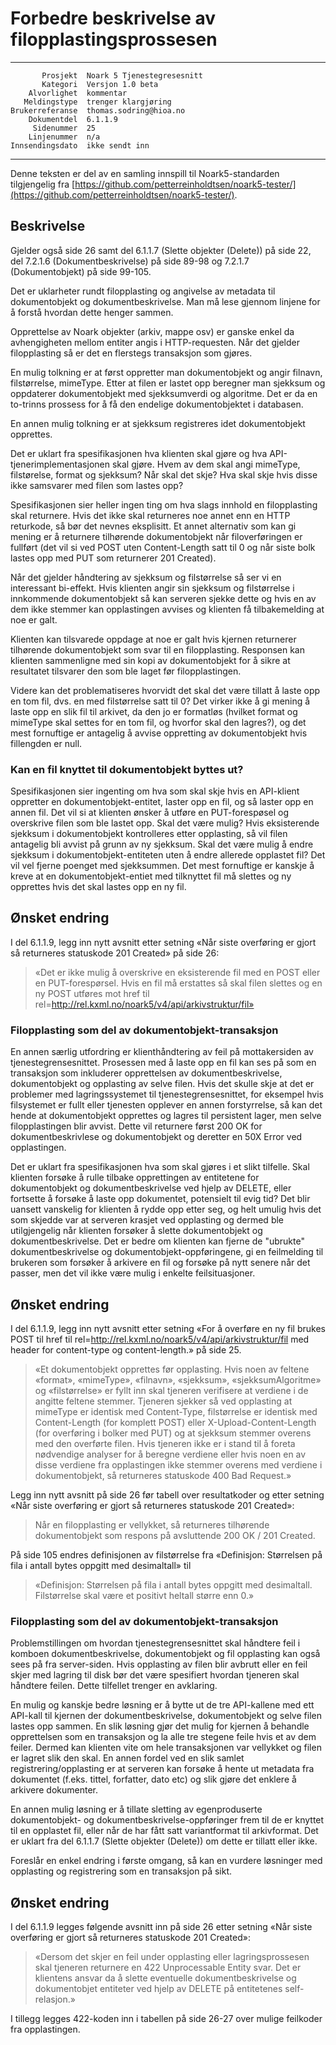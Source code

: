 Forbedre beskrivelse av filopplastingsprossesen
===============================================

 ------------------  ---------------------------------
           Prosjekt  Noark 5 Tjenestegresesnitt
           Kategori  Versjon 1.0 beta
        Alvorlighet  kommentar
       Meldingstype  trenger klargjøring
    Brukerreferanse  thomas.sodring@hioa.no
        Dokumentdel  6.1.1.9
         Sidenummer  25
        Linjenummer  n/a
    Innsendingsdato  ikke sendt inn
 ------------------  ---------------------------------

Denne teksten er del av en samling innspill til Noark5-standarden
tilgjengelig fra
[https://github.com/petterreinholdtsen/noark5-tester/](https://github.com/petterreinholdtsen/noark5-tester/).

Beskrivelse
-----------

Gjelder også side 26 samt del 6.1.1.7 (Slette objekter (Delete)) på
side 22, del 7.2.1.6 (Dokumentbeskrivelse) på side 89-98 og 7.2.1.7
(Dokumentobjekt) på side 99-105.

Det er uklarheter rundt filopplasting og angivelse av metadata til
dokumentobjekt og dokumentbeskrivelse. Man må lese gjennom linjene for
å forstå hvordan dette henger sammen.

Opprettelse av Noark objekter (arkiv, mappe osv) er ganske enkel da
avhengigheten mellom entiter angis i HTTP-requesten. Når det gjelder
filopplasting så er det en flerstegs transaksjon som gjøres.

En mulig tolkning er at først oppretter man dokumentobjekt og angir
filnavn, filstørrelse, mimeType.  Etter at filen er lastet opp
beregner man sjekksum og oppdaterer dokumentobjekt med sjekksumverdi
og algoritme.  Det er da en to-trinns prossess for å få den endelige
dokumentobjektet i databasen.

En annen mulig tolkning er at sjekksum registreres idet dokumentobjekt
opprettes.

Det er uklart fra spesifikasjonen hva klienten skal gjøre og hva
API-tjenerimplementasjonen skal gjøre.  Hvem av dem skal angi
mimeType, filstørelse, format og sjekksum?  Når skal det skje?  Hva
skal skje hvis disse ikke samsvarer med filen som lastes opp?

Spesifikasjonen sier heller ingen ting om hva slags innhold en
filopplasting skal returnere.  Hvis det ikke skal returneres noe annet
enn en HTTP returkode, så bør det nevnes eksplisitt.  Et annet
alternativ som kan gi mening er å returnere tilhørende dokumentobjekt
når filoverføringen er fullført (det vil si ved POST uten
Content-Length satt til 0 og når siste bolk lastes opp med PUT som
returnerer 201 Created).

Når det gjelder håndtering av sjekksum og filstørrelse så ser vi en
interessant bi-effekt.  Hvis klienten angir sin sjekksum og
filstørrelse i innkommende dokumentobjekt så kan serveren sjekke dette
og hvis en av dem ikke stemmer kan opplastingen avvises og klienten få
tilbakemelding at noe er galt.

Klienten kan tilsvarede oppdage at noe er galt hvis kjernen
returnerer tilhørende dokumentobjekt som svar til en filopplasting.
Responsen kan klienten sammenligne med sin kopi av dokumentobjekt for
å sikre at resultatet tilsvarer den som ble laget før filopplastingen.

Videre kan det problematiseres hvorvidt det skal det være tillatt å
laste opp en tom fil, dvs. en med filstørrelse satt til 0?  Det virker
ikke å gi mening å laste opp en slik fil til arkivet, da den jo er
formatløs (hvilket format og mimeType skal settes for en tom fil, og
hvorfor skal den lagres?), og det mest fornuftige er antagelig å
avvise oppretting av dokumentobjekt hvis fillengden er null.

### Kan en fil knyttet til dokumentobjekt byttes ut?

Spesifikasjonen sier ingenting om hva som skal skje hvis en API-klient
oppretter en dokumentobjekt-entitet, laster opp en fil, og så laster
opp en annen fil.  Det vil si at klienten ønsker å utføre en
PUT-forespøsel og overskrive filen som ble lastet opp.  Skal det være
mulig?  Hvis eksisterende sjekksum i dokumentobjekt kontrolleres etter
opplasting, så vil filen antagelig bli avvist på grunn av ny sjekksum.
Skal det være mulig å endre sjekksum i dokumentobjekt-entiteten uten å
endre allerede opplastet fil?  Det vil vel fjerne poenget med
sjekksummen.  Det mest fornuftige er kanskje å kreve at en
dokumentobjekt-entiet med tilknyttet fil må slettes og ny opprettes
hvis det skal lastes opp en ny fil.

Ønsket endring
--------------

I del 6.1.1.9, legg inn nytt avsnitt etter setning «Når siste
overføring er gjort så returneres statuskode 201 Created» på side 26:

> «Det er ikke mulig å overskrive en eksisterende fil med en POST
> eller en PUT-forespørsel. Hvis en fil må erstattes så skal filen
> slettes og en ny POST utføres mot href til
> rel=http://rel.kxml.no/noark5/v4/api/arkivstruktur/fil»

### Filopplasting som del av dokumentobjekt-transaksjon

En annen særlig utfordring er klienthåndtering av feil på
mottakersiden av tjenestegrensesnittet.  Prosessen med å laste opp en
fil kan ses på som en transaksjon som inkluderer opprettelsen av
dokumentbeskrivelse, dokumentobjekt og opplasting av selve filen.
Hvis det skulle skje at det er problemer med lagringssystemet til
tjenestegrensesnittet, for eksempel hvis filsystemet er fullt eller
tjenesten opplever en annen forstyrrelse, så kan det hende at
dokumentobjekt opprettes og lagres til persistent lager, men selve
filopplastingen blir avvist.  Dette vil returnere først 200 OK for
dokumentbeskrivlese og dokumentobjekt og deretter en 50X Error ved
opplastingen.

Det er uklart fra spesifikasjonen hva som skal gjøres i et slikt
tilfelle.  Skal klienten forsøke å rulle tilbake opprettingen av
entitetene for dokumentobjekt og dokumentbeskrivelse ved hjelp av
DELETE, eller fortsette å forsøke å laste opp dokumentet, potensielt
til evig tid?  Det blir uansett vanskelig for klienten å rydde opp
etter seg, og helt umulig hvis det som skjedde var at serveren krasjet
ved opplasting og dermed ble utilgjengelig når klienten forsøker å
slette dokumentobjekt og dokumentbeskrivelse.  Det er bedre om
klienten kan fjerne de "ubrukte" dokumentbeskrivelse og
dokumentobjekt-oppføringene, gi en feilmelding til brukeren som
forsøker å arkivere en fil og forsøke på nytt senere når det passer,
men det vil ikke være mulig i enkelte feilsituasjoner.

Ønsket endring
--------------

I del 6.1.1.9, legg inn nytt avsnitt etter setning «For å overføre en
ny fil brukes POST til href til
rel=http://rel.kxml.no/noark5/v4/api/arkivstruktur/fil med header for
content-type og content-length.» på side 25.

> «Et dokumentobjekt opprettes før opplasting. Hvis noen av feltene
> «format», «mimeType», «filnavn», «sjekksum», «sjekksumAlgoritme»
> og «filstørrelse» er fyllt inn skal tjeneren verifisere at verdiene 
> i de angitte feltene stemmer.
> Tjeneren sjekker så ved opplasting at mimeType er
> identisk med Content-Type, filstørrelse er identisk med
> Content-Length (for komplett POST) eller X-Upload-Content-Length
> (for overføring i bolker med PUT) og at sjekksum stemmer overens med
> den overførte filen.  Hvis tjeneren ikke er i stand til å foreta 
> nødvendige analyser for å beregne verdiene eller hvis noen en av disse
> verdiene fra opplastingen ikke stemmer overens med verdiene i 
> dokumentobjekt, så returneres statuskode 400 Bad Request.»

Legg inn nytt avsnitt på side 26 før tabell over resultatkoder og
etter setning «Når siste overføring er gjort så returneres statuskode
201 Created»:

> Når en filopplasting er vellykket, så returneres tilhørende
> dokumentobjekt som respons på avsluttende 200 OK / 201 Created.

På side 105 endres definisjonen av filstørrelse fra «Definisjon:
Størrelsen på fila i antall bytes oppgitt med desimaltall» til

> «Definisjon: Størrelsen på fila i antall bytes oppgitt med
> desimaltall.  Filstørrelse skal være et positivt heltall større enn
> 0.»

### Filopplasting som del av dokumentobjekt-transaksjon

Problemstillingen om hvordan tjenestegrensesnittet skal håndtere feil
i komboen dokumentbeskrivelse, dokumentobjekt og fil opplasting kan
også sees på fra server-siden. Hvis opplasting av filen blir avbrutt
eller en feil skjer med lagring til disk bør det være spesifiert
hvordan tjeneren skal håndtere feilen. Dette tilfellet trenger en
avklaring.

En mulig og kanskje bedre løsning er å bytte ut de tre API-kallene med
ett API-kall til kjernen der dokumentbeskrivelse, dokumentobjekt og
selve filen lastes opp sammen. En slik løsning gjør det mulig for
kjernen å behandle opprettelsen som en transaksjon og la alle tre
stegene feile hvis et av dem feiler.  Dermed kan klienten vite om hele
transaksjonen var vellykket og filen er lagret slik den skal.  En
annen fordel ved en slik samlet registrering/opplasting er at serveren
kan forsøke å hente ut metadata fra dokumentet (f.eks. tittel,
forfatter, dato etc) og slik gjøre det enklere å arkivere dokumenter.

En annen mulig løsning er å tillate sletting av egenproduserte
dokumentobjekt- og dokumentbeskrivelse-oppføringer frem til de er
knyttet til en opplastet fil, eller når de har fått satt variantformat
til arkivformat.  Det er uklart fra del 6.1.1.7 (Slette objekter
(Delete)) om dette er tillatt eller ikke.

Foreslår en enkel endring i første omgang, så kan en vurdere løsninger
med opplasting og registrering som en transaksjon på sikt.

Ønsket endring
--------------

I del 6.1.1.9 legges følgende avsnitt inn på side 26 etter setning «Når
siste overføring er gjort så returneres statuskode 201 Created»:

> «Dersom det skjer en feil under opplasting eller lagringsprossesen
> skal tjeneren returnere en 422 Unprocessable Entity svar. Det er
> klientens ansvar da å slette eventuelle dokumentbeskrivelse og
> dokumentobjet entiteter ved hjelp av DELETE på entitetenes
> self-relasjon.»

I tillegg legges 422-koden inn i tabellen på side 26-27 over mulige
feilkoder fra opplastingen.
